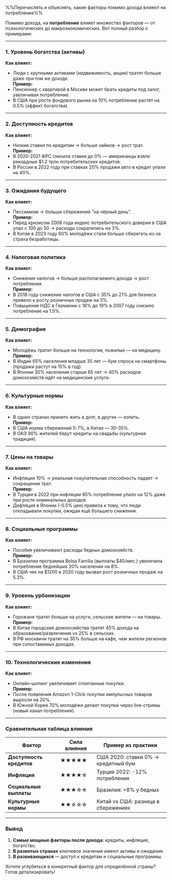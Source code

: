 %%Перечислять и объяснять, какие факторы помимо дохода влияют на потребление%%

Помимо дохода, на **потребление** влияет множество факторов — от психологических до макроэкономических. Вот полный разбор с примерами:

---

### **1. Уровень богатства (активы)**
**Как влияет:**  
- Люди с крупными активами (недвижимость, акции) тратят больше даже при том же доходе.  
**Пример:**  
- Пенсионер с квартирой в Москве может брать кредиты под залог, увеличивая потребление.  
- В США при росте фондового рынка на 10% потребление растёт на 0.5% (эффект богатства).

---

### **2. Доступность кредитов**  
**Как влияет:**  
- Низкие ставки по кредитам → больше займов → рост трат.  
**Пример:**  
- В 2020-2021 ФРС снизила ставки до 0% — американцы взяли рекордные $1.2 трлн потребительских кредитов.  
- В России в 2022 году при ставках 20% продажи авто в кредит упали на 40%.

---

### **3. Ожидания будущего**  
**Как влияет:**  
- Пессимизм → больше сбережений "на чёрный день".  
**Пример:**  
- Перед кризисом 2008 года индекс потребительского доверия в США упал с 100 до 50 → расходы сократились на 3%.  
- В Китае в 2023 году 60% молодёжи стали больше сберегать из-за страха безработицы.

---

### **4. Налоговая политика**  
**Как влияет:**  
- Снижение налогов → больше располагаемого дохода → рост потребления.  
**Пример:**  
- В 2018 году снижение налогов в США с 35% до 21% для бизнеса привело к росту розничных продаж на 5%.  
- Повышение НДС в Германии с 16% до 19% в 2007 году снизило потребление на 1.5%.

---

### **5. Демография**  
**Как влияет:**  
- Молодёжь тратит больше на технологии, пожилые — на медицину.  
**Пример:**  
- В Индии 65% населения младше 35 лет — бум спроса на смартфоны (продажи растут на 15% в год).  
- В Японии 30% населения старше 65 лет → 40% расходов домохозяйств идёт на медицинские услуги.

---

### **6. Культурные нормы**  
**Как влияет:**  
- В одних странах принято жить в долг, в других — копить.  
**Пример:**  
- В США норма сбережений 5-7%, в Китае — 30-35%.  
- В ОАЭ 90% жителей берут кредиты на свадьбы (культурная традиция).

---

### **7. Цены на товары**  
**Как влияет:**  
- Инфляция 10% → реальная покупательная способность падает → сокращение трат.  
**Пример:**  
- В Турции в 2022 при инфляции 85% потребление упало на 12% даже при росте номинальных доходов.  
- Дефляция в Японии (-0.5% цен) привела к тому, что люди откладывали покупки, ожидая ещё большего снижения.

---

### **8. Социальные программы**  
**Как влияет:**  
- Пособия увеличивают расходы бедных домохозяйств.  
**Пример:**  
- В Бразилии программа Bolsa Família (выплаты $40/мес.) увеличила потребление беднейших 20% населения на 8%.  
- В США чек на $1200 в 2020 году вызвал рост розничных продаж на 5.3%.

---

### **9. Уровень урбанизации**  
**Как влияет:**  
- Горожане тратят больше на услуги, сельские жители — на товары.  
**Пример:**  
- В Китае городские домохозяйства тратят 45% дохода на образование/развлечения vs 25% в сельских.  
- В РФ москвичи тратят на 30% больше на кафе, чем жители регионов при сопоставимых доходах.

---

### **10. Технологические изменения**  
**Как влияет:**  
- Онлайн-шопинг увеличивает спонтанные покупки.  
**Пример:**  
- После появления Amazon 1-Click покупки импульсных товаров выросли на 20%.  
- В Южной Корее 70% молодёжи делает покупки через live-стримы (новый канал потребления).

---

### **Сравнительная таблица влияния**  
| Фактор               | Сила влияния | Пример из практики                  |
|----------------------|-------------|-------------------------------------|
| **Доступность кредитов** | ★★★★★       | США 2020: ставки 0% → кредитный бум |
| **Инфляция**         | ★★★★☆       | Турция 2022: -12% потребления       |
| **Социальные выплаты** | ★★★☆☆       | Бразилия: +8% у бедных              |
| **Культурные нормы** | ★★☆☆☆       | Китай vs США: разница в сбережениях |

---

### **Вывод**  
1. **Самые мощные факторы после дохода:** кредиты, инфляция, богатство.  
2. **В развитых странах** ключевое значение имеют активы и ожидания.  
3. **В развивающихся** — доступ к кредитам и социальные программы.  

Хотите углубиться в конкретный фактор для определённой страны? Готов детализировать!